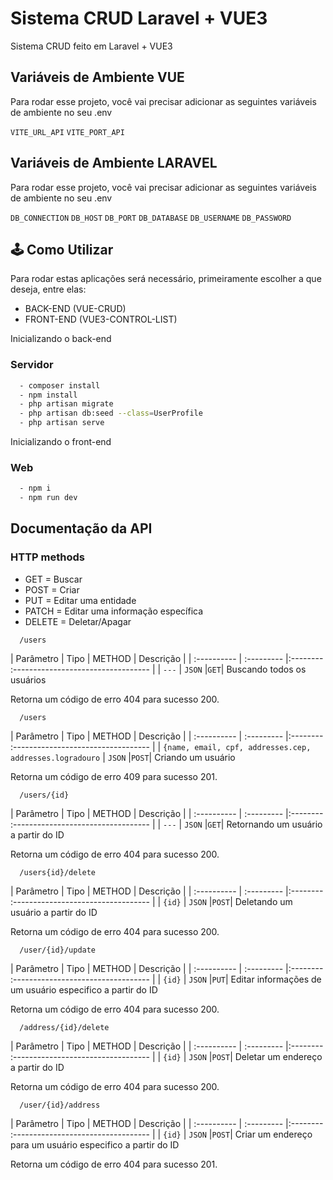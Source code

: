 # Sistema CRUD Laravel + VUE3

Sistema CRUD feito em Laravel + VUE3 

## Variáveis de Ambiente VUE

Para rodar esse projeto, você vai precisar adicionar as seguintes variáveis de ambiente no seu .env

`VITE_URL_API`
`VITE_PORT_API`

## Variáveis de Ambiente LARAVEL

Para rodar esse projeto, você vai precisar adicionar as seguintes variáveis de ambiente no seu .env

`DB_CONNECTION`
`DB_HOST`
`DB_PORT`
`DB_DATABASE`
`DB_USERNAME`
`DB_PASSWORD`


## 🕹️ Como Utilizar
Para rodar estas aplicações será necessário, primeiramente escolher a que deseja, entre elas:

- BACK-END (VUE-CRUD)
- FRONT-END (VUE3-CONTROL-LIST)

Inicializando o back-end
### Servidor
```bash
  - composer install
  - npm install
  - php artisan migrate
  - php artisan db:seed --class=UserProfile
  - php artisan serve
```

Inicializando o front-end
### Web
```bash 
  - npm i
  - npm run dev
```

## Documentação da API

### HTTP methods 
- GET = Buscar
- POST = Criar
- PUT = Editar uma entidade
- PATCH = Editar uma informação específica
- DELETE = Deletar/Apagar


```http
  /users
```


| Parâmetro   | Tipo       | METHOD | Descrição                           |
| :---------- | :--------- |:-------- :---------------------------------- |
| `---` | `JSON` |`GET`| Buscando todos os usuários

Retorna um código de erro 404 para sucesso 200.

```http
  /users
```

| Parâmetro   | Tipo       | METHOD | Descrição                           |
| :---------- | :--------- |:-------- :---------------------------------- |
| `{name, email, cpf, addresses.cep, addresses.logradouro` | `JSON` |`POST`| Criando um usuário

Retorna um código de erro 409 para sucesso 201.


```http
  /users/{id}
```

| Parâmetro   | Tipo       | METHOD | Descrição                           |
| :---------- | :--------- |:-------- :---------------------------------- |
| `---` | `JSON` |`GET`| Retornando um usuário a partir do ID

Retorna um código de erro 404 para sucesso 200.


```http
  /users{id}/delete
```

| Parâmetro   | Tipo       | METHOD | Descrição                           |
| :---------- | :--------- |:-------- :---------------------------------- |
| `{id}` | `JSON` |`POST`| Deletando um usuário a partir do ID

Retorna um código de erro 404 para sucesso 200.

```http
  /user/{id}/update
```

| Parâmetro   | Tipo       | METHOD | Descrição                           |
| :---------- | :--------- |:-------- :---------------------------------- |
| `{id}` | `JSON` |`PUT`| Editar informações de um usuário especifico a partir do ID

Retorna um código de erro 404 para sucesso 200.


```http
  /address/{id}/delete
```

| Parâmetro   | Tipo       | METHOD | Descrição                           |
| :---------- | :--------- |:-------- :---------------------------------- |
| `{id}` | `JSON` |`POST`| Deletar um endereço a partir do ID

Retorna um código de erro 404 para sucesso 200.

```http
  /user/{id}/address
```

| Parâmetro   | Tipo       | METHOD | Descrição                           |
| :---------- | :--------- |:-------- :---------------------------------- |
| `{id}` | `JSON` |`POST`| Criar um endereço para um usuário especifico a partir do ID

Retorna um código de erro 404 para sucesso 201.
